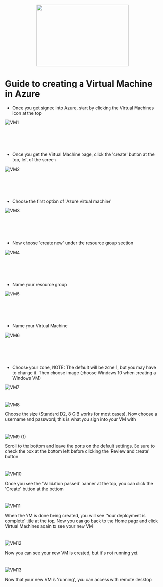 <p align="center">
 <img src="https://github.com/user-attachments/assets/37c81dc4-135b-4abf-9ca4-9417cd041296"<img src="..." width="300" height="200">
</p>

<h1>Guide to creating a Virtual Machine in Azure</h1>


- Once you get signed into Azure, start by clicking the Virtual Machines icon at the top

![VM1](https://github.com/user-attachments/assets/4f60659c-3467-4cc2-968a-057be4794dec)

<h1></h1>
<br \>
<br \>

- Once you get the Virtual Machine page, click the 'create' button at the top, left of the screen

![VM2](https://github.com/user-attachments/assets/8f63e7d0-d4a2-460b-9a55-d478697b3ead)

<h1></h1>
<br \>
<br \>

- Choose the first option of 'Azure virtual machine'

![VM3](https://github.com/user-attachments/assets/a70df9ca-59a8-4b3e-a082-536ff88ec184)

<h1></h1>
<br \>
<br \>

- Now choose 'create new' under the resource group section

![VM4](https://github.com/user-attachments/assets/bc39621e-0c0c-47fd-aa1f-930d272e6ba0)

<h1></h1>
<br \>
<br \>

- Name your resource group
  
![VM5](https://github.com/user-attachments/assets/a3fb71b8-6a9d-4332-b431-3417c53a113a)

<h1></h1>
<br \>
<br \>

- Name your Virtual Machine

![VM6](https://github.com/user-attachments/assets/be8371e5-e5ff-4b5b-b515-785c2c618fd2)

<h1></h1>
<br \>
<br \>

- Choose your zone, NOTE: The default will be zone 1, but you may have to change it. Then choose image (choose Windows 10 when creating a Windows VM)

![VM7](https://github.com/user-attachments/assets/295f420d-eae7-4d68-ae9f-6c6993a93db7)
<p> </p>
<h1></h1>

![VM8](https://github.com/user-attachments/assets/04a65752-cf26-460f-bba2-0cd7702e55a8)
<p>Choose the size (Standard D2, 8 GiB works for most cases). Now choose a username and password; this is what you sign into your VM with</p>
<h1></h1>

![VM9 (1)](https://github.com/user-attachments/assets/76630bd7-083e-42da-b218-5d336bf83968)
<p>Scroll to the bottom and leave the ports on the default settings. Be sure to check the box at the bottom left before clicking the 'Review and create' button</p>
<h1></h1>

![VM10](https://github.com/user-attachments/assets/6929b24b-8504-47bb-97f2-94ef597ac4df)
<p>Once you see the 'Validation passed' banner at the top, you can click the 'Create' button at the bottom</p>
<h1></h1>

![VM11](https://github.com/user-attachments/assets/1889c265-37a1-44c7-9f7c-27b0a6de7384)
<p>When the VM is done being created, you will see 'Your deployment is complete' title at the top. Now you can go back to the Home page and click Virtual Machines again to see your new VM</p>
<h1></h1>

![VM12](https://github.com/user-attachments/assets/74170afa-38bb-4728-b9b7-9d8b9c3074da)
<p>Now you can see your new VM is created, but it's not running yet.</p>
<h1></h1>

![VM13](https://github.com/user-attachments/assets/9eac57d8-8064-419b-887a-227123007505)
<p>Now that your new VM is 'running', you can access with remote desktop</p>
<h1></h1>








